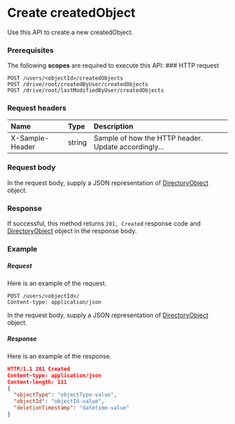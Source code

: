 # Create createdObject

Use this API to create a new createdObject.
### Prerequisites
The following **scopes** are required to execute this API: ### HTTP request
<!-- { "blockType": "ignored" } -->
```http
POST /users/<objectId>/createdObjects
POST /drive/root/createdByUser/createdObjects
POST /drive/root/lastModifiedByUser/createdObjects

```
### Request headers
| Name       | Type | Description|
|:---------------|:--------|:----------|
| X-Sample-Header  | string  | Sample of how the HTTP header. Update accordingly...|

### Request body
In the request body, supply a JSON representation of [DirectoryObject](../resources/directoryobject.md) object.


### Response
If successful, this method returns `201, Created` response code and [DirectoryObject](../resources/directoryobject.md) object in the response body.

### Example
##### Request
Here is an example of the request.
<!-- {
  "blockType": "request",
  "name": "create_directoryobject_from_user"
}-->
```http
POST /users/<objectId>/
Content-type: application/json
```
In the request body, supply a JSON representation of [DirectoryObject](../resources/directoryobject.md) object.
##### Response
Here is an example of the response.
<!-- {
  "blockType": "response",
  "truncated": false,
  "@odata.type": "directoryobject"
} -->
```json
HTTP/1.1 201 Created
Content-type: application/json
Content-length: 111
{
  "objectType": "objectType-value",
  "objectId": "objectId-value",
  "deletionTimestamp": "datetime-value"
}
```

<!-- uuid: 2a58504d-980b-4eab-99b1-85887a1b6458
2015-10-15 04:05:00 UTC -->
<!-- {
  "type": "#page.annotation",
  "description": "Create createdObject",
  "keywords": "",
  "section": "documentation",
  "tocPath": ""
}-->